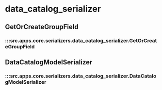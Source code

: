 # data_catalog_serializer

## GetOrCreateGroupField

### :::src.apps.core.serializers.data_catalog_serializer.GetOrCreateGroupField

## DataCatalogModelSerializer

### :::src.apps.core.serializers.data_catalog_serializer.DataCatalogModelSerializer

